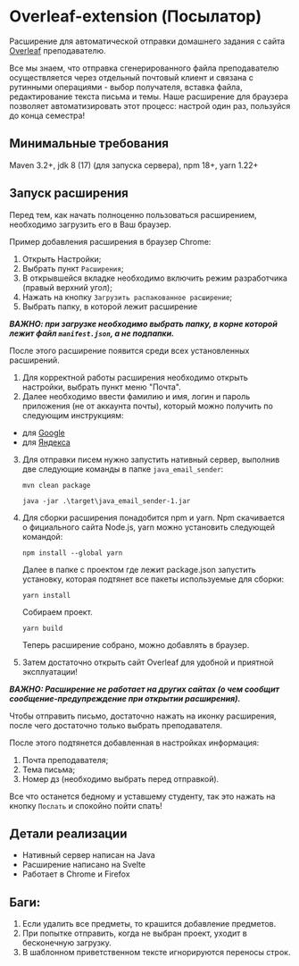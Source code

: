 # Overleaf-extension (Посылатор)
Расширение для автоматической отправки домашнего задания с сайта [Overleaf](https://www.overleaf.com/) преподавателю.

Все мы знаем, что отправка сгенерированного файла преподавателю осуществляется через отдельный почтовый клиент 
и связана с рутинными операциями - выбор получателя, вставка файла, редактирование текста письма и темы. 
Наше расширение для браузера позволяет автоматизировать этот процесс: настрой один раз, 
пользуйся до конца семестра!

## Минимальные требования
Maven 3.2+, jdk 8 (17) (для запуска сервера), npm 18+, yarn 1.22+

## Запуск расширения
Перед тем, как начать полноценно пользоваться расширением, необходимо загрузить его в Ваш браузер.

Пример добавления расширения в браузер Chrome:

1. Открыть Настройки;
2. Выбрать пункт `Расширения`;
3. В открывшейся вкладке необходимо включить режим разработчика (правый верхний угол);
4. Нажать на кнопку `Загрузить распакованное расширение`;
5. Выбрать папку, в которой лежит расширение

_**ВАЖНО: при загрузке необходимо выбрать папку, в корне которой лежит файл `manifest.json`, а не подпапки.**_

После этого расширение появится среди всех установленных расширений.

1. Для корректной работы расширения необходимо открыть настройки, выбрать пункт меню "Почта".
2. Далее необходимо ввести фамилию и имя, логин и пароль приложения (не от аккаунта почты), который можно получить по следующим инструкциям: 
* для [Google](https://support.google.com/accounts/answer/185833?hl=ru)
* для [Яндекса](https://yandex.ru/support/id/authorization/app-passwords.html)
3. Для отправки писем нужно запустить нативный сервер, выполнив две следующие команды в папке `java_email_sender`:
    ```
    mvn clean package
    ```
    
    ```
   java -jar .\target\java_email_sender-1.jar
   ```
4. Для сборки расширения понадобится npm и yarn. Npm скачивается о фициального сайта Node.js, yarn можно установить следующей командой:
    ```
    npm install --global yarn
    ```
    Далее в папке с проектом где лежит package.json запустить установку, которая подтянет все пакеты используемые для сборки:
    ```
    yarn install
    ```
    Собираем проект.
    ```
    yarn build
    ```
    Теперь расширение собрано, можно добавлять в браузер.
5. Затем достаточно открыть сайт Overleaf для удобной и приятной эксплуатации!

_**ВАЖНО: Расширение не работает на других сайтах (о чем сообщит сообщение-предупреждение при открытии расширения).**_

Чтобы отправить письмо, достаточно нажать на иконку расширения, после чего достаточно только выбрать преподавателя.

После этого подтянется добавленная в настройках информация:
1. Почта преподавателя;
2. Тема письма;
3. Номер дз (необходимо выбрать перед отправкой).

Все что останется бедному и уставшему студенту, так это нажать на кнопку `Послать` и спокойно пойти спать!


## Детали реализации
* Нативный сервер написан на Java
* Расширение написано на Svelte
* Работает в Chrome и Firefox

## Баги:
1. Если удалить все предметы, то крашится добавление предметов.
2. При попытке отправить, когда не выбран проект, уходит в бесконечную загрузку.
3. В шаблонном приветственном тексте игнорируются переносы строк.
